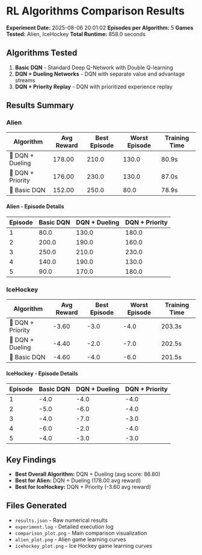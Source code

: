# RL Algorithms Comparison Results

**Experiment Date:** 2025-08-06 20:01:02
**Episodes per Algorithm:** 5
**Games Tested:** Alien, IceHockey
**Total Runtime:** 858.0 seconds

## Algorithms Tested

1. **Basic DQN** - Standard Deep Q-Network with Double Q-learning
2. **DQN + Dueling Networks** - DQN with separate value and advantage streams
3. **DQN + Priority Replay** - DQN with prioritized experience replay

## Results Summary

### Alien

| Algorithm | Avg Reward | Best Episode | Worst Episode | Training Time |
|-----------|------------|--------------|---------------|---------------|
| 🥇 DQN + Dueling | 178.00 | 210.0 | 130.0 | 80.9s |
| 🥈 DQN + Priority | 176.00 | 230.0 | 130.0 | 87.0s |
| 🥉 Basic DQN | 152.00 | 250.0 | 80.0 | 78.9s |

#### Alien - Episode Details

| Episode | Basic DQN | DQN + Dueling | DQN + Priority |
|---------|-----------|---------------|----------------|
| 1 | 80.0 | 130.0 | 180.0 |
| 2 | 200.0 | 190.0 | 160.0 |
| 3 | 250.0 | 210.0 | 230.0 |
| 4 | 140.0 | 190.0 | 130.0 |
| 5 | 90.0 | 170.0 | 180.0 |

### IceHockey

| Algorithm | Avg Reward | Best Episode | Worst Episode | Training Time |
|-----------|------------|--------------|---------------|---------------|
| 🥇 DQN + Priority | -3.60 | -3.0 | -4.0 | 203.3s |
| 🥈 DQN + Dueling | -4.40 | -2.0 | -7.0 | 202.5s |
| 🥉 Basic DQN | -4.60 | -4.0 | -6.0 | 201.5s |

#### IceHockey - Episode Details

| Episode | Basic DQN | DQN + Dueling | DQN + Priority |
|---------|-----------|---------------|----------------|
| 1 | -4.0 | -4.0 | -4.0 |
| 2 | -5.0 | -6.0 | -4.0 |
| 3 | -4.0 | -7.0 | -3.0 |
| 4 | -6.0 | -2.0 | -4.0 |
| 5 | -4.0 | -3.0 | -3.0 |

## Key Findings

- **Best Overall Algorithm:** DQN + Dueling (avg score: 86.80)
- **Best for Alien:** DQN + Dueling (178.00 avg reward)
- **Best for IceHockey:** DQN + Priority (-3.60 avg reward)

## Files Generated

- `results.json` - Raw numerical results
- `experiment.log` - Detailed execution log
- `comparison_plot.png` - Main comparison visualization
- `alien_plot.png` - Alien game learning curves
- `icehockey_plot.png` - Ice Hockey game learning curves
